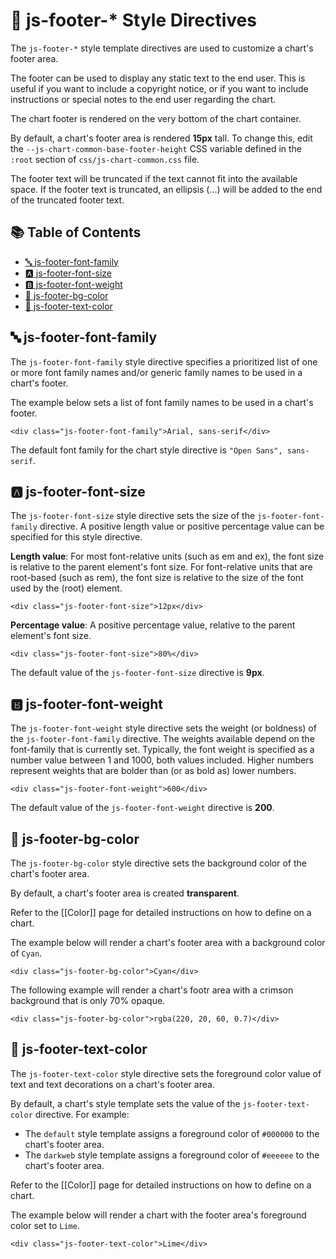 # 🦶 js-footer-* Style Directives

The `js-footer-*` style template directives are used to customize a chart's footer area.

The footer can be used to display any static text to the end user. This is useful if you want to include a copyright notice, or if you want to include instructions or special notes to the end user regarding the chart.

The chart footer is rendered on the very bottom of the chart container.

By default, a chart's footer area is rendered **15px** tall. To change this, edit the `--js-chart-common-base-footer-height` CSS variable defined in the `:root` section of `css/js-chart-common.css` file.

The footer text will be truncated if the text cannot fit into the available space. If the footer text is truncated, an ellipsis (…) will be added to the end of the truncated footer text.

## 📚 Table of Contents

 - [🔤 js-footer-font-family](#-js-footer-font-family)
 - [🅰️ js-footer-font-size](#🅰️-js-footer-font-size)
 - [🅱️ js-footer-font-weight](#🅱️-js-footer-font-weight)
 - [🎨 js-footer-bg-color](#-js-footer-bg-color)
 - [🎨 js-footer-text-color](#-js-footer-text-color)

## 🔤 js-footer-font-family
The `js-footer-font-family` style directive specifies a prioritized list of one or more font family names and/or generic family names to be used in a chart's footer.

The example below sets a list of font family names to be used in a chart's footer.

```
<div class="js-footer-font-family">Arial, sans-serif</div>
```

The default font family for the chart style directive is `"Open Sans", sans-serif`.

## 🅰️ js-footer-font-size

The `js-footer-font-size` style directive sets the size of the `js-footer-font-family` directive. A positive length value or positive percentage value can be specified for this style directive.

**Length value**: For most font-relative units (such as em and ex), the font size is relative to the parent element's font size. For font-relative units that are root-based (such as rem), the font size is relative to the size of the font used by the <html> (root) element.

```
<div class="js-footer-font-size">12px</div>
```

**Percentage value**: A positive percentage value, relative to the parent element's font size.

```
<div class="js-footer-font-size">80%</div>
```

The default value of the `js-footer-font-size` directive is **9px**.

## 🅱️ js-footer-font-weight

The `js-footer-font-weight` style directive sets the weight (or boldness) of the `js-footer-font-family` directive. The weights available depend on the font-family that is currently set. Typically, the font weight is specified as a number value between 1 and 1000, both values included. Higher numbers represent weights that are bolder than (or as bold as) lower numbers.

```
<div class="js-footer-font-weight">600</div>
```

The default value of the `js-footer-font-weight` directive is **200**.

## 🎨 js-footer-bg-color

The `js-footer-bg-color` style directive sets the background color of the chart's footer area.

By default, a chart's footer area is created **transparent**.

Refer to the [[Color]] page for detailed instructions on how to define on a chart.

The example below will render a chart's footer area with a background color of `Cyan`.

```
<div class="js-footer-bg-color">Cyan</div>
```

The following example will render a chart's footr area with a crimson background that is only 70% opaque.

```
<div class="js-footer-bg-color">rgba(220, 20, 60, 0.7)</div>
```

## 🎨 js-footer-text-color

The `js-footer-text-color` style directive sets the foreground color value of text and text decorations on a chart's footer area.

By default, a chart's style template sets the value of the `js-footer-text-color` directive. For example:

 - The `default` style template assigns a foreground color of `#000000` to the chart's footer area.
 - The `darkweb` style template assigns a foreground color of `#eeeeee` to the chart's footer area.

Refer to the [[Color]] page for detailed instructions on how to define on a chart.

The example below will render a chart with the footer area's foreground color set to `Lime`.

```
<div class="js-footer-text-color">Lime</div>
```
